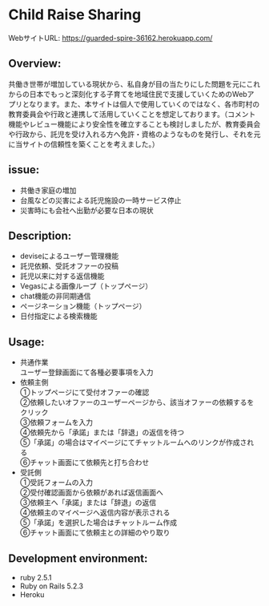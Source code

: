 # Child Raise Sharing
WebサイトURL: https://guarded-spire-36162.herokuapp.com/

## Overview:
共働き世帯が増加している現状から、私自身が目の当たりにした問題を元にこれからの日本でもっと深刻化する子育てを地域住民で支援していくためのWebアプリとなります。また、本サイトは個人で使用していくのではなく、各市町村の教育委員会や行政と連携して活用していくことを想定しております。（コメント機能やレビュー機能により安全性を確立することも検討しましたが、教育委員会や行政から、託児を受け入れる方へ免許・資格のようなものを発行し、それを元に当サイトの信頼性を築くことを考えました。）

## issue:
- 共働き家庭の増加
- 台風などの災害による託児施設の一時サービス停止
- 災害時にも会社へ出勤が必要な日本の現状

## Description:
- deviseによるユーザー管理機能
- 託児依頼、受託オファーの投稿
- 託児以来に対する返信機能
- Vegasによる画像ループ（トップページ）
- chat機能の非同期通信
- ページネーション機能（トップページ）
- 日付指定による検索機能

## Usage:
- 共通作業  
ユーザー登録画面にて各種必要事項を入力
- 依頼主側  
①トップページにて受付オファーの確認  
②依頼したいオファーのユーザーページから、該当オファーの依頼するをクリック  
③依頼フォームを入力  
④依頼先から「承諾」または「辞退」の返信を待つ  
⑤「承諾」の場合はマイページにてチャットルームへのリンクが作成される  
⑥チャット画面にて依頼先と打ち合わせ
- 受託側  
①受託フォームの入力  
②受付確認画面から依頼があれば返信画面へ  
③依頼主へ「承諾」または「辞退」の返信  
④依頼主のマイページへ返信内容が表示される  
⑤「承諾」を選択した場合はチャットルーム作成  
⑥チャット画面にて依頼主との詳細のやり取り

## Development environment:
- ruby 2.5.1
- Ruby on Rails 5.2.3
- Heroku